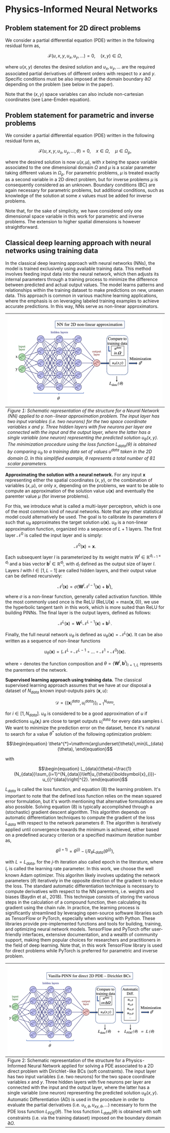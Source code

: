 # Physics-Informed Neural Networks

## Problem statement for 2D direct problems

We consider a partial differential equation (PDE) written in the following residual form as, 
```math
\begin{equation}
    \mathcal{F}(u,x,y,u_x,u_y,...)=0,\quad(x,y)\in\Omega,
\end{equation}
```
where $u(x,y)$ denotes the desired solution and $u_x, u_y, ...$ are the required associated partial derivatives of different orders with respect to $x$ and $y$. Specific conditions must be also imposed at the domain boundary $\partial \Omega$ depending on the problem (see below in the paper).

Note that the $(x,y)$ space variables can also include non-cartesian coordinates (see Lane-Emden equation).

## Problem statement for parametric and inverse problems

We consider a partial differential equation (PDE) written in the following residual form as, 
```math
\begin{equation}
    \mathcal{F}(u,x,y,u_x,u_y,...,\theta)=0,\quad x\in\Omega,\quad\mu\in\Omega_{p},
\end{equation}
```
where the desired solution is now $u(x,\mu)$, with $x$ being the space variable associated to the one dimensional domain $\Omega$ and $\mu$ is a scalar parameter taking different values in $\Omega_{p}$. For parametric problems, $\mu$ is treated exactly as a second variable in a 2D direct problem, but for inverse problems $\mu$ is consequently considered as an unknown. Boundary conditions (BC) are again necessary for parametric problems, but additional conditions, such as knowledge of the solution at some $x$ values must be added for inverse problems.

Note that, for the sake of simplicity, we have considered only one dimensional space variable in this work for parametric and inverse problems. The extension to higher spatial dimensions is however straightforward.

## Classical deep learning approach with neural networks using training data

In the classical deep learning approach with neural networks (NNs), the model is trained exclusively using available training data. This method involves feeding input data into the neural network, which then adjusts its internal parameters through a training process to minimize the difference between predicted and actual output values. The model learns patterns and relationships within the training dataset to make predictions on new, unseen data. This approach is common in various machine learning applications, where the emphasis is on leveraging labeled training examples to achieve accurate predictions. In this way, NNs serve as non-linear approximators.

|![Figure.1](../figures/figure_1.png)|
|:--|
|*Figure 1: Schematic representation of the structure for a Neural Network (NN) applied to a non-linear approximation problem. The input layer has two input variables (i.e. two neurons) for the two space coordinate variables $x$ and $y$. Three hidden layers with five neurons per layer are connected with the input and the output layer, where the latter has a single variable (one neuron) representing the predicted solution $u_{\theta}(x,y)$. The minimization procedure using the loss function $L_{data}(\theta)$ is obtained by comparing $u_{\theta}$ to a training data set of values $u^{data}$ taken in the 2D domain $\Omega$. In this simplified example, $\theta$ represents a total number of 81 scalar parameters.*|

**Approximating the solution with a neural network.**  For any input $\boldsymbol{x}$ representing either the spatial coordinates $(x,y)$, or the combination of variables $(x,\mu)$, or only $x$, depending on the problems, we want to be able to compute an approximation of the solution value $u(\boldsymbol{x})$ and eventually the paremter value $\mu$ (for inverse problems).

For this, we introduce what is called a multi-layer perceptron, which is one of the most common kind of neural networks. Note that any other statistical model could alternatively be used. The goal is to calibrate its parameters $\theta$ such that $u_{\theta}$ approximates the target solution $u(\boldsymbol{x})$. $u_{\theta}$ is a non-linear approximation function, organized into a sequence of $L+1$ layers. The first layer $\mathcal{N}^0$ is called the input layer and is simply:
```math
\begin{equation}
    \mathcal{N}^0(\boldsymbol{x}) = \boldsymbol{x}.
\end{equation}
```
Each subsequent layer $l$ is parameterized by its weight matrix $W^l\in\mathbb{R}^{d_{l-1}\times d_{l}}$ and a bias vector $\boldsymbol{b}^{l}\in\mathbb{R}^{d_{l}}$, with $d_{l}$ defined as the output size of layer $l$. Layers $l$ with $l\in[1,L-1]$ are called hidden layers, and their output value can be defined recursively:
```math
\begin{equation}
    \mathcal{N}^{l}(\boldsymbol{x})=\sigma(\boldsymbol{W}^{l}\mathcal{N}^{l-1}(\boldsymbol{x})+\boldsymbol{b}^{l}),
\end{equation}
```
where $\sigma$ is a non-linear function, generally called activation function. While the most commonly used once is the ReLU ($\mathrm{ReLU}(\boldsymbol{x})=\mathrm{max}(\boldsymbol{x},0)$), we use the hyperbolic tangent $\tanh$ in this work, which is more suited than $\mathrm{ReLU}$ for building PINNs. The final layer is the output layers, defined as follows:
```math
\begin{equation}
    \mathcal{N}^{L}(\boldsymbol{x})=\boldsymbol{W}^{L}\mathcal{N}^{L-1}(\boldsymbol{x})+\boldsymbol{b}^{L}.
\end{equation}
```
Finally, the full neural network $u_{\theta}$ is defined as $u_{\theta}(\boldsymbol{x})=\mathcal{N}^{L}(\boldsymbol{x})$. It can be also written as a sequence of non-linear functions
```math
\begin{equation}
    u_{\theta}(\boldsymbol{x})=\left(\mathcal{N}^{L}\circ\mathcal{N}^{L-1}\circ\ldots\circ\mathcal{N}^{1}\circ\mathcal{N}^{0}\right)(\boldsymbol{x}).
\end{equation}
```
where $\circ$ denotes the function composition and $\theta=\{\boldsymbol{W}^{l},\boldsymbol{b}^{l}\}_{l=1,L}$ represents the paremters of the network.

**Supervised learning approach using training data.** The classical supervised learning approach assumes that we have at our disposal a dataset of $N_{data}$ known input-outputs pairs $(\boldsymbol{x}, u)$:
```math
\begin{equation}
    \mathcal{D}=\left\{\left(\boldsymbol{x}_{i}^{data},u_{i}^{data}\right)\right\}_{i=1}^{N_{data}},
\end{equation}
```
for $i\in[1,N_{data}]$. $u_{\theta}$ is considered to be a good approximation of $u$ if predictions $u_{\theta}(\boldsymbol{x}_{i})$ are close to target outputs $u_{i}^{data}$ for every data samples $i$. We want to minimize the prediction error on the dataset, hence it's natural to search for a value $\theta^{*}$ solution of the following optimization problem:
```math
\begin{equation}
    \theta^{*}=\mathrm{arg\underset{\theta}\,min}L_{data}(\theta),
\end{equation}
```
with
```math
\begin{equation}
    L_{data}(\theta)=\frac{1}{N_{data}}\sum_{i=1}^{N_{data}}\left|u_{\theta}(\boldsymbol{x}_{i})-u_{i}^{data}\right|^{2}.
\end{equation}
```
$L_{data}$ is called the loss function, and equation (8) the learning problem. It's important to note that the defined loss function relies on the mean squared error formulation, but it's worth mentioning that alternative formulations are also possible. Solving equation (8) is typically accomplished through a (stochastic) gradient descent algorithm. This algorithm depends on automatic differentiation techniques to compute the gradient of the loss $L_{data}$ with respect to the network parameters $\theta$. The algorithm is iteratively applied until convergence towards the minimum is achieved, either based on a predefined acuracy criterion or a specified maximum iteration number as,
```math
\begin{equation}
    \theta^{(j+1)}=\theta^{(j)}-l_{r}\nabla_{\theta}L_{data}(\theta^{(j)}), 
\end{equation}
```
with $L=L_{data}$, for the $j$-th iteration also called epoch in the literature, where $l_{r}$ is called the learning rate parameter. In this work, we choose the well known Adam optimizer. This algorihm likely involves updating the network parameters $(\theta)$ iteratively in the opposite direction of the gradient to reduce the loss. The standard automatic differentiation technique is necessary to compute derivatives with respect to the NN paremters, i.e. weights and biases (Baydin et al., 2018). This technique consists of storing the various steps in the calculation of a compound function, then calculating its gradient using the chain rule. In practice, the learning process is significantly streamlined by leveraging open-source software libraries such as TensorFlow or PyTorch, especially when working with Python. These libraries provide pre-implemented functions and tools for building, training, and optimizing neural network models. TensorFlow and PyTorch offer user-friendly interfaces, extensive documentation, and a wealth of community support, making them popular choices for researchers and practitioners in the field of deep learning. Note that, in this work TensorFlow library is used for direct problems while PyTorch is preferred for parametric and inverse problem.

|![Figure.2](../figures/figure_2.png)|
|:--|
|Figure 2: Schematic representation of the structure for a Physics-Informed Neural Network applied for solving a PDE associated to a 2D direct problem with Dirichlet-like BCs (soft constraints). The input layer has two input variables (i.e. two neurons) for the two space coordinate variables $x$ and $y$. Three hidden layers with five neurons per layer are connected with the input and the output layer, where the latter has a single variable (one neuron) representing the predicted solution $u_{\theta}(x,y)$. Automatic Differentiation (AD) is used in the procedure in order to evaluate the partial derivatives (i.e. $u_{x,\theta}, u_{xy,\theta},...$) necessary to form the PDE loss function $L_{PDE}(\theta)$. The loss function $L_{data}(\theta)$ is obtained with soft constraints (i.e. via the training dataset) imposed on the boundary domain $\partial\Omega$.|